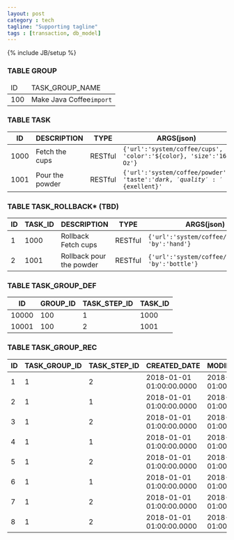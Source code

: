 ```yaml
---
layout: post
category : tech
tagline: "Supporting tagline"
tags : [transaction, db_model]
---
```

{% include JB/setup %}

### TABLE GROUP
<table>
<thead>
<tr>
<td>ID</td>
<td>TASK_GROUP_NAME</td>
</tr>
</thead>
<tbody>
<tr><td>100</td><td>Make Java Coffee<code>import</code></td>
</tr>
<tbody>
</table>

### TABLE TASK
|ID|DESCRIPTION|TYPE|ARGS(json)|
|---|---|---|---|
|1000|Fetch the cups|RESTful|<code>{'url':'system/coffee/cups', 'color':'${color}, 'size':'16 Oz'}</code>|
|1001|Pour the powder|RESTful|<code>{'url':'system/coffee/powder', 'taste':'${dark}, 'quality':'${exellent}'</code>|


### TABLE TASK_ROLLBACK* (TBD)
|ID|TASK_ID|DESCRIPTION|TYPE|ARGS(json)|
|---|---|---|---|---|
|1|1000|Rollback Fetch cups|RESTful|<code>{'url':'system/coffee/rollback', 'by':'hand'}</code>|
|2|1001|Rollback pour the powder|RESTful|<code>{'url':'system/coffee/powder', 'by':'bottle'}</code>|


### TABLE TASK_GROUP_DEF
|ID|GROUP_ID|TASK_STEP_ID|TASK_ID|
|---|---|---|---|
|10000|100|1|1000|
|10001|100|2|1001|


### TABLE TASK_GROUP_REC
|ID|TASK_GROUP_ID|TASK_STEP_ID|CREATED_DATE|MODIFIED_DATE|STATUS|
|---|---|---|---|---|---|
|1|1|2|2018-01-01 01:00:00.0000|2018-01-01 01:00:01.0000|SUCCESS|
|2|1|1|2018-01-01 01:00:00.0000|2018-01-01 01:00:02.0000|IN_PROGRESS|
|3|1|2|2018-01-01 01:00:00.0000|2018-01-01 01:00:03.0000|FAIL|
|4|1|1|2018-01-01 01:00:00.0000|2018-01-01 01:00:04.0000|CANCELED|
|5|1|2|2018-01-01 01:00:00.0000|2018-01-01 01:00:05.0000|CANCELED_BY_USER|
|6|1|1|2018-01-01 01:00:00.0000|2018-01-01 01:00:06.0000|SHUTDOWN_IN_PROGRESS|
|7|1|2|2018-01-01 01:00:00.0000|2018-01-01 01:00:07.0000|SUSPEND|
|8|1|2|2018-01-01 01:00:00.0000|2018-01-01 01:00:08.0000|ROLLBACK|